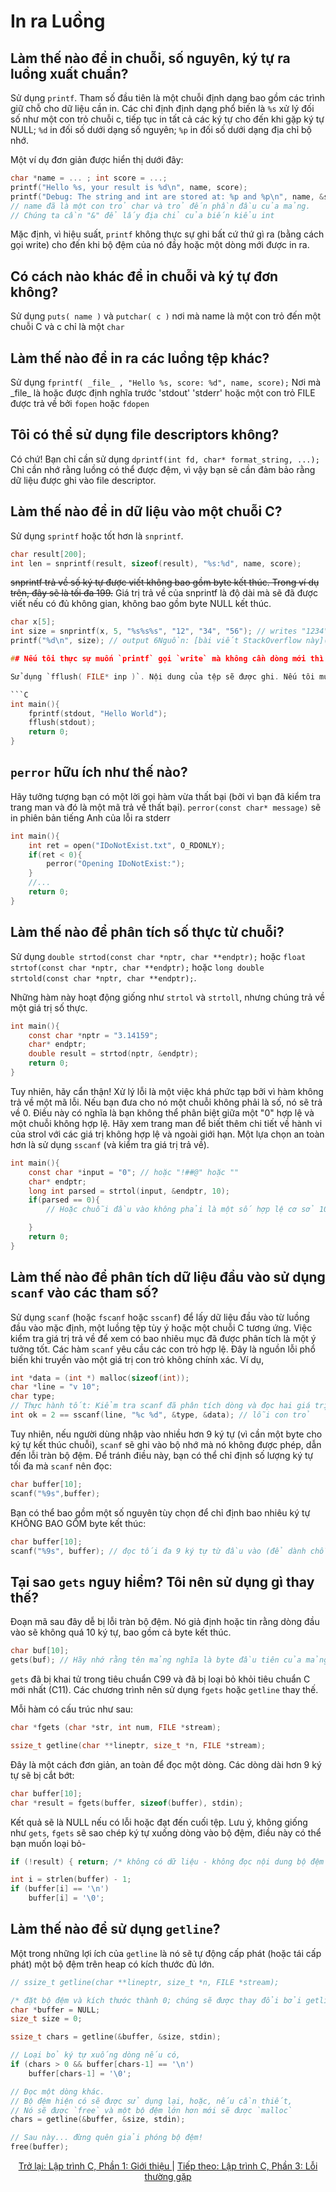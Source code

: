 # In ra Luồng

## Làm thế nào để in chuỗi, số nguyên, ký tự ra luồng xuất chuẩn?
Sử dụng `printf`. Tham số đầu tiên là một chuỗi định dạng bao gồm các trình giữ chỗ cho dữ liệu cần in. Các chỉ định định dạng phổ biến là `%s` xử lý đối số như một con trỏ chuỗi c, tiếp tục in tất cả các ký tự cho đến khi gặp ký tự NULL; `%d` in đối số dưới dạng số nguyên; `%p` in đối số dưới dạng địa chỉ bộ nhớ.

Một ví dụ đơn giản được hiển thị dưới đây:

```C
char *name = ... ; int score = ...;
printf("Hello %s, your result is %d\n", name, score);
printf("Debug: The string and int are stored at: %p and %p\n", name, &score );
// name đã là một con trỏ char và trỏ đến phần đầu của mảng.
// Chúng ta cần "&" để lấy địa chỉ của biến kiểu int
```

Mặc định, vì hiệu suất, `printf` không thực sự ghi bất cứ thứ gì ra (bằng cách gọi write) cho đến khi bộ đệm của nó đầy hoặc một dòng mới được in ra.

## Có cách nào khác để in chuỗi và ký tự đơn không?
Sử dụng `puts( name )` và `putchar( c )` nơi mà name là một con trỏ đến một chuỗi C và c chỉ là một `char`

## Làm thế nào để in ra các luồng tệp khác?
Sử dụng `fprintf( _file_ , "Hello %s, score: %d", name, score);`
Nơi mà \_file\_ là hoặc được định nghĩa trước 'stdout' 'stderr' hoặc một con trỏ FILE được trả về bởi `fopen` hoặc `fdopen`
## Tôi có thể sử dụng file descriptors không?
Có chứ! Bạn chỉ cần sử dụng `dprintf(int fd, char* format_string, ...);` Chỉ cần nhớ rằng luồng có thể được đệm, vì vậy bạn sẽ cần đảm bảo rằng dữ liệu được ghi vào file descriptor.

## Làm thế nào để in dữ liệu vào một chuỗi C?
Sử dụng `sprintf` hoặc tốt hơn là `snprintf`.
```C
char result[200];
int len = snprintf(result, sizeof(result), "%s:%d", name, score);
```
~~snprintf trả về số ký tự được viết không bao gồm byte kết thúc. Trong ví dụ trên, đây sẽ là tối đa 199.~~
Giá trị trả về của snprintf là độ dài mà sẽ đã được viết nếu có đủ không gian, không bao gồm byte NULL kết thúc.
```C
char x[5];
int size = snprintf(x, 5, "%s%s%s", "12", "34", "56"); // writes "1234" + null
printf("%d\n", size); // output 6Nguồn: [bài viết StackOverflow này](https://stackoverflow.com/questions/12746885/why-use-asprintf) và trang man.

## Nếu tôi thực sự muốn `printf` gọi `write` mà không cần dòng mới thì sao?

Sử dụng `fflush( FILE* inp )`. Nội dung của tệp sẽ được ghi. Nếu tôi muốn viết "Hello World" mà không cần dòng mới, tôi có thể viết nó như thế này.

```C
int main(){
    fprintf(stdout, "Hello World");
    fflush(stdout);
    return 0;
}
```
## `perror` hữu ích như thế nào?
Hãy tưởng tượng bạn có một lời gọi hàm vừa thất bại (bởi vì bạn đã kiểm tra trang man và đó là một mã trả về thất bại). `perror(const char* message)` sẽ in phiên bản tiếng Anh của lỗi ra stderr
```C
int main(){
    int ret = open("IDoNotExist.txt", O_RDONLY);
    if(ret < 0){
        perror("Opening IDoNotExist:");
    }
    //...
    return 0;
}
```

## Làm thế nào để phân tích số thực từ chuỗi?

Sử dụng `double strtod(const char *nptr, char **endptr);` hoặc `float strtof(const char *nptr, char **endptr);` hoặc `long double strtold(const char *nptr, char **endptr);`.

Những hàm này hoạt động giống như `strtol` và `strtoll`, nhưng chúng trả về một giá trị số thực.

```C
int main(){
    const char *nptr = "3.14159";
    char* endptr;
    double result = strtod(nptr, &endptr);
    return 0;
}
```
Tuy nhiên, hãy cẩn thận! Xử lý lỗi là một việc khá phức tạp bởi vì hàm không trả về một mã lỗi. Nếu bạn đưa cho nó một chuỗi không phải là số, nó sẽ trả về 0. Điều này có nghĩa là bạn không thể phân biệt giữa một "0" hợp lệ và một chuỗi không hợp lệ. Hãy xem trang man để biết thêm chi tiết về hành vi của strol với các giá trị không hợp lệ và ngoài giới hạn. Một lựa chọn an toàn hơn là sử dụng `sscanf` (và kiểm tra giá trị trả về).

```C
int main(){
    const char *input = "0"; // hoặc "!##@" hoặc ""
    char* endptr;
    long int parsed = strtol(input, &endptr, 10);
    if(parsed == 0){
        // Hoặc chuỗi đầu vào không phải là một số hợp lệ cơ sở 10, hoặc nó thực sự là số không!

    }
    return 0;
}
```

## Làm thế nào để phân tích dữ liệu đầu vào sử dụng `scanf` vào các tham số?
Sử dụng `scanf` (hoặc `fscanf` hoặc `sscanf`) để lấy dữ liệu đầu vào từ luồng đầu vào mặc định, một luồng tệp tùy ý hoặc một chuỗi C tương ứng.
Việc kiểm tra giá trị trả về để xem có bao nhiêu mục đã được phân tích là một ý tưởng tốt.
Các hàm `scanf` yêu cầu các con trỏ hợp lệ. Đây là nguồn lỗi phổ biến khi truyền vào một giá trị con trỏ không chính xác. Ví dụ,
```C
int *data = (int *) malloc(sizeof(int));
char *line = "v 10";
char type;
// Thực hành tốt: Kiểm tra scanf đã phân tích dòng và đọc hai giá trị:
int ok = 2 == sscanf(line, "%c %d", &type, &data); // lỗi con trỏ
```
Tuy nhiên, nếu người dùng nhập vào nhiều hơn 9 ký tự (vì cần một byte cho ký tự kết thúc chuỗi), `scanf` sẽ ghi vào bộ nhớ mà nó không được phép, dẫn đến lỗi tràn bộ đệm. Để tránh điều này, bạn có thể chỉ định số lượng ký tự tối đa mà `scanf` nên đọc:

```C
char buffer[10];
scanf("%9s",buffer);
```
Bạn có thể bao gồm một số nguyên tùy chọn để chỉ định bao nhiêu ký tự KHÔNG BAO GỒM byte kết thúc:
```C
char buffer[10];
scanf("%9s", buffer); // đọc tối đa 9 ký tự từ đầu vào (để dành chỗ cho byte thứ 10 là byte kết thúc)
```

## Tại sao `gets` nguy hiểm? Tôi nên sử dụng gì thay thế?
Đoạn mã sau đây dễ bị lỗi tràn bộ đệm. Nó giả định hoặc tin rằng dòng đầu vào sẽ không quá 10 ký tự, bao gồm cả byte kết thúc.
```C
char buf[10];
gets(buf); // Hãy nhớ rằng tên mảng nghĩa là byte đầu tiên của mảng
``` 
`gets` đã bị khai tử trong tiêu chuẩn C99 và đã bị loại bỏ khỏi tiêu chuẩn C mới nhất (C11). Các chương trình nên sử dụng `fgets` hoặc `getline` thay thế.

Mỗi hàm có cấu trúc như sau:
```C
char *fgets (char *str, int num, FILE *stream); 

ssize_t getline(char **lineptr, size_t *n, FILE *stream);
```
Đây là một cách đơn giản, an toàn để đọc một dòng. Các dòng dài hơn 9 ký tự sẽ bị cắt bớt:
```C
char buffer[10];
char *result = fgets(buffer, sizeof(buffer), stdin);
```
Kết quả sẽ là NULL nếu có lỗi hoặc đạt đến cuối tệp.
Lưu ý, không giống như `gets`, `fgets` sẽ sao chép ký tự xuống dòng vào bộ đệm, điều này có thể bạn muốn loại bỏ-
```C
if (!result) { return; /* không có dữ liệu - không đọc nội dung bộ đệm */}

int i = strlen(buffer) - 1;
if (buffer[i] == '\n') 
    buffer[i] = '\0';
```

## Làm thế nào để sử dụng `getline`?
Một trong những lợi ích của `getline` là nó sẽ tự động cấp phát (hoặc tái cấp phát) một bộ đệm trên heap có kích thước đủ lớn.

```C
// ssize_t getline(char **lineptr, size_t *n, FILE *stream);

/* đặt bộ đệm và kích thước thành 0; chúng sẽ được thay đổi bởi getline */
char *buffer = NULL;
size_t size = 0;

ssize_t chars = getline(&buffer, &size, stdin);

// Loại bỏ ký tự xuống dòng nếu có,
if (chars > 0 && buffer[chars-1] == '\n') 
    buffer[chars-1] = '\0';

// Đọc một dòng khác.
// Bộ đệm hiện có sẽ được sử dụng lại, hoặc, nếu cần thiết,
// Nó sẽ được `free` và một bộ đệm lớn hơn mới sẽ được `malloc`
chars = getline(&buffer, &size, stdin);

// Sau này... đừng quên giải phóng bộ đệm!
free(buffer);
```
<div align="center">
<a href="https://github.com/angrave/SystemProgramming/wiki/C-Programming,-Part-1:-Introduction">
Trở lại: Lập trình C, Phần 1: Giới thiệu
</a> |
<a href="https://github.com/angrave/SystemProgramming/wiki/C-Programming%2C-Part-3%3A-Common-Gotchas">
Tiếp theo: Lập trình C, Phần 3: Lỗi thường gặp
</a>
</div>